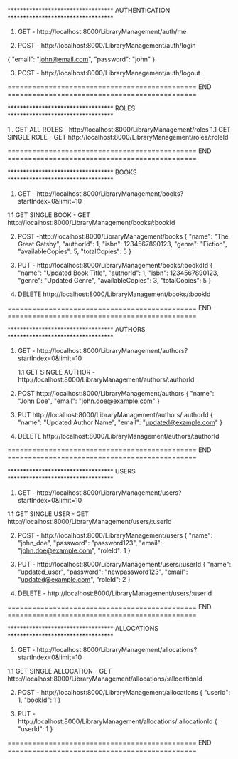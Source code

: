 ********************************** AUTHENTICATION **********************************

1. GET - http://localhost:8000/LibraryManagement/auth/me

2. POST - http://localhost:8000/LibraryManagement/auth/login

{
  "email": "john@email.com",
  "password": "john"
}

3. POST - http://localhost:8000/LibraryManagement/auth/logout

============================================== END ==============================================

********************************** ROLES **********************************

1 . GET ALL ROLES - http://localhost:8000/LibraryManagement/roles
  1.1 GET SINGLE ROLE - GET http://localhost:8000/LibraryManagement/roles/:roleId

============================================== END ==============================================


********************************** BOOKS **********************************

1. GET  - http://localhost:8000/LibraryManagement/books?startIndex=0&limit=10

  1.1 GET SINGLE BOOK - GET http://localhost:8000/LibraryManagement/books/:bookId

2. POST -http://localhost:8000/LibraryManagement/books
{
  "name": "The Great Gatsby",
  "authorId": 1,
  "isbn": 1234567890123,
  "genre": "Fiction",
  "availableCopies": 5,
  "totalCopies": 5
}

3. PUT - http://localhost:8000/LibraryManagement/books/:bookdId
{
  "name": "Updated Book Title",
  "authorId": 1,
  "isbn": 1234567890123,
  "genre": "Updated Genre",
  "availableCopies": 3,
  "totalCopies": 5
}

4. DELETE http://localhost:8000/LibraryManagement/books/:bookId

============================================== END ==============================================

********************************** AUTHORS **********************************

1. GET -  http://localhost:8000/LibraryManagement/authors?startIndex=0&limit=10

   1.1 GET SINGLE AUTHOR - http://localhost:8000/LibraryManagement/authors/:authorId

2. POST http://localhost:8000/LibraryManagement/authors
{
  "name": "John Doe",
  "email": "john.doe@example.com"
}

3. PUT http://localhost:8000/LibraryManagement/authors/:authorId
{
  "name": "Updated Author Name",
  "email": "updated@example.com"
}

4. DELETE http://localhost:8000/LibraryManagement/authors/:authorId

============================================== END ==============================================

********************************** USERS **********************************

1. GET - http://localhost:8000/LibraryManagement/users?startIndex=0&limit=10

  1.1 GET SINGLE USER - GET http://localhost:8000/LibraryManagement/users/:userId

2. POST - http://localhost:8000/LibraryManagement/users
{
  "name": "john_doe",
  "password": "password123",
  "email": "john.doe@example.com",
  "roleId": 1
}

3. PUT - http://localhost:8000/LibraryManagement/users/:userId
{
  "name": "updated_user",
  "password": "newpassword123",
  "email": "updated@example.com",
  "roleId": 2
}
4. DELETE - http://localhost:8000/LibraryManagement/users/:userId

============================================== END ==============================================

********************************** ALLOCATIONS **********************************

1. GET - http://localhost:8000/LibraryManagement/allocations?startIndex=0&limit=10
 
 1.1 GET SINGLE ALLOCATION - GET http://localhost:8000/LibraryManagement/allocations/:allocationId

2. POST - http://localhost:8000/LibraryManagement/allocations
{
  "userId": 1,
  "bookId": 1
}

3. PUT - http://localhost:8000/LibraryManagement/allocations/:allocationId
{
  "userId": 1
}

============================================== END ==============================================



